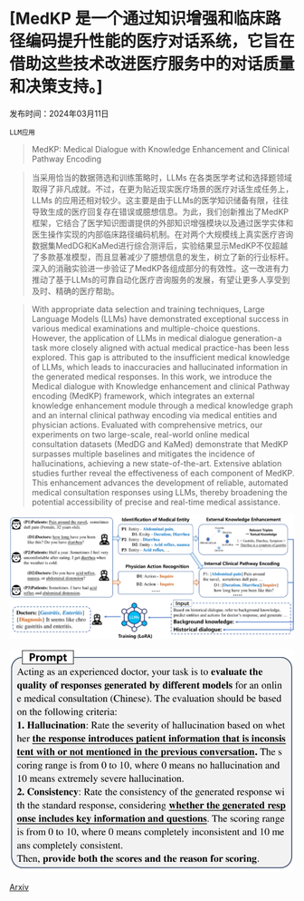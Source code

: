 # [MedKP 是一个通过知识增强和临床路径编码提升性能的医疗对话系统，它旨在借助这些技术改进医疗服务中的对话质量和决策支持。]

发布时间：2024年03月11日

`LLM应用`

> MedKP: Medical Dialogue with Knowledge Enhancement and Clinical Pathway Encoding

> 当采用恰当的数据筛选和训练策略时，LLMs 在各类医学考试和选择题领域取得了非凡成就。不过，在更为贴近现实医疗场景的医疗对话生成任务上，LLMs 的应用还相对较少。这主要是由于LLMs的医学知识储备有限，往往导致生成的医疗回复存在错误或臆想信息。为此，我们创新推出了MedKP框架，它结合了医学知识图谱提供的外部知识增强模块以及通过医学实体和医生操作实现的内部临床路径编码机制。在对两个大规模线上真实医疗咨询数据集MedDG和KaMed进行综合测评后，实验结果显示MedKP不仅超越了多款基准模型，而且显著减少了臆想信息的发生，树立了新的行业标杆。深入的消融实验进一步验证了MedKP各组成部分的有效性。这一改进有力推动了基于LLMs的可靠自动化医疗咨询服务的发展，有望让更多人享受到及时、精确的医疗帮助。

> With appropriate data selection and training techniques, Large Language Models (LLMs) have demonstrated exceptional success in various medical examinations and multiple-choice questions. However, the application of LLMs in medical dialogue generation-a task more closely aligned with actual medical practice-has been less explored. This gap is attributed to the insufficient medical knowledge of LLMs, which leads to inaccuracies and hallucinated information in the generated medical responses. In this work, we introduce the Medical dialogue with Knowledge enhancement and clinical Pathway encoding (MedKP) framework, which integrates an external knowledge enhancement module through a medical knowledge graph and an internal clinical pathway encoding via medical entities and physician actions. Evaluated with comprehensive metrics, our experiments on two large-scale, real-world online medical consultation datasets (MedDG and KaMed) demonstrate that MedKP surpasses multiple baselines and mitigates the incidence of hallucinations, achieving a new state-of-the-art. Extensive ablation studies further reveal the effectiveness of each component of MedKP. This enhancement advances the development of reliable, automated medical consultation responses using LLMs, thereby broadening the potential accessibility of precise and real-time medical assistance.

![MedKP 是一个通过知识增强和临床路径编码提升性能的医疗对话系统，它旨在借助这些技术改进医疗服务中的对话质量和决策支持。](../../../paper_images/2403.06611/x1.png)

![MedKP 是一个通过知识增强和临床路径编码提升性能的医疗对话系统，它旨在借助这些技术改进医疗服务中的对话质量和决策支持。](../../../paper_images/2403.06611/x2.png)

[Arxiv](https://arxiv.org/abs/2403.06611)
